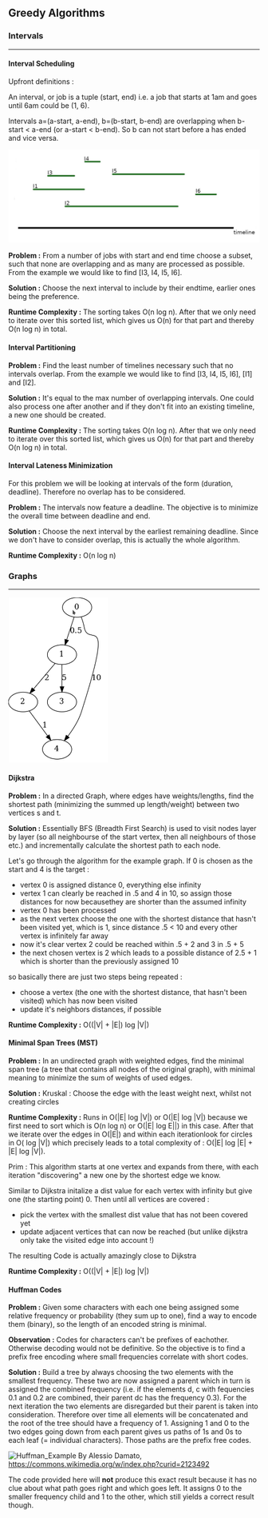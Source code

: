## Greedy Algorithms

### Intervals <hr />

#### Interval Scheduling

Upfront definitions :

An interval, or job is a tuple (start, end) i.e. a job that starts at 1am and goes until 6am could be (1, 6).

Intervals a=(a-start, a-end), b=(b-start, b-end) are overlapping when b-start < a-end (or a-start < b-end). So b can not start before a has ended and vice versa.

![Interval Example](./.resources/Interval_example.jpg "Interval Example")

**Problem :**
From a number of jobs with start and end time choose a subset, such that none are 
overlapping and as many are processed as possible.
From the example we would like to find [I3, I4, I5, I6].

**Solution :**
Choose the next interval to include by their endtime, earlier ones being the preference.
 
**Runtime Complexity :**
The sorting takes O(n log n). After that we only need to iterate over this sorted list, which gives us O(n) for that part and thereby O(n log n) in total.

#### Interval Partitioning

**Problem :**
Find the least number of timelines necessary such that no intervals overlap.
From the example we would like to find [I3, I4, I5, I6], [I1] and [I2].

**Solution :**
It's equal to the max number of overlapping intervals.
One could also process one after another and if they don't fit into an existing timeline, 
a new one should be created. 

**Runtime Complexity :**
The sorting takes O(n log n). After that we only need to iterate over this sorted list, which gives us O(n) for that part and thereby O(n log n) in total.

#### Interval Lateness Minimization

For this problem we will be looking at intervals of the form (duration, deadline). Therefore no overlap has to be considered.

**Problem :**
The intervals now feature a deadline. The objective is to minimize the overall time 
between deadline and end.

**Solution :**
Choose the next interval by the earliest remaining deadline.
Since we don't have to consider overlap, this is actually the whole algorithm.

**Runtime Complexity :**
O(n log n)

### Graphs <hr />

<img src="./.resources/Directed_Graph_example.png" alt="Directed Graph" style="width:200px;"/>

#### Dijkstra

**Problem :**
In a directed Graph, where edges have weights/lengths, find the shortest path 
(minimizing the summed up length/weight) between two vertices s and t.

**Solution :**
Essentially BFS (Breadth First Search) is used to visit nodes layer by layer 
(so all neighbourse of the start vertex, then all neighbours of those etc.) and incrementally calculate the shortest path to each node.

Let's go through the algorithm for the example graph.
If 0 is chosen as the start and 4 is the target :
- vertex 0 is assigned distance 0, everything else infinity
- vertex 1 can clearly be reached in .5 and 4 in 10, so assign those distances for now becausethey are shorter than the assumed infinity
- vertex 0 has been processed
- as the next vertex choose the one with the shortest distance that hasn't been visited yet, which is 1, since distance .5 < 10 and every other vertex is infinitely far away
- now it's clear vertex 2 could be reached within .5 + 2 and 3 in .5 + 5
- the next chosen vertex is 2 which leads to a possible distance of 2.5 + 1 which is shorter than the previously assigned 10

so basically there are just two steps being repeated :
- choose a vertex (the one with the shortest distance, that hasn't been visited) which has now been visited
- update it's neighbors distances, if possible

**Runtime Complexity :**
O((|V| + |E|) log |V|)

#### Minimal Span Trees (MST)

**Problem :**
In an undirected graph with weighted edges, find the minimal span tree 
(a tree that contains all nodes of the original graph), with minimal 
meaning to minimize the sum of weights of used edges.

**Solution :**
Kruskal :
Choose the edge with the least weight next, whilst not creating circles

**Runtime Complexity :**
Runs in O(|E| log |V|) or O(|E| log |V|) because we first need to sort which is O(n log n) or O(|E| log E||) in this case. After that we iterate over the edges in O(|E|) and within each iterationlook for circles in O( log |V|) which precisely leads to a total complexity of : O(|E| log |E| + |E| log |V|).

Prim :
This algorithm starts at one vertex and expands from there, with each iteration "discovering" a new one by the shortest edge we know.

Similar to Dijkstra initalize a dist value for each vertex with infinity but give one (the starting point) 0. Then until all vertices are covered :
- pick the vertex with the smallest dist value that has not been covered yet
- update adjacent vertices that can now be reached (but unlike dijkstra only take the visited edge into account !)

The resulting Code is actually amazingly close to Dijkstra

**Runtime Complexity :**
O((|V| + |E|) log |V|)

#### Huffman Codes

**Problem :**
Given some characters with each one being assigned some relative frequency or 
probability (they sum up to one), find a way to encode them (binary), 
so the length of an encoded string is minimal.

**Observation :**
Codes for characters can't be prefixes of eachother. Otherwise decoding would not be definitive.
So the objective is to find a prefix free encoding where small frequencies correlate with
short codes.

**Solution :**
Build a tree by always choosing the two elements with the smallest frequency.
These two are now assigned a parent which in turn is assigned the combined frequency (i.e. if the elements d, c with fequencies 0.1 and 0.2 are combined, their parent dc has the frequency 0.3).
For the next iteration the two elements are disregarded but their parent is taken into consideration.
Therefore over time all elements will be concatenated and the root of the tree should have a frequency of 1.
Assigning 1 and 0 to the two edges going down from each parent gives us paths of 1s and 0s to each leaf (= individual characters). Those paths are the prefix free codes.

![Huffman_Example](https://upload.wikimedia.org/wikipedia/commons/7/74/Huffman_coding_example.svg)
By Alessio Damato, https://commons.wikimedia.org/w/index.php?curid=2123492

The code provided here will **not** produce this exact result because it has no clue about what path goes right and which goes left. It assigns 0 to the smaller frequency child and 1 to the other, which still yields a correct result though.
